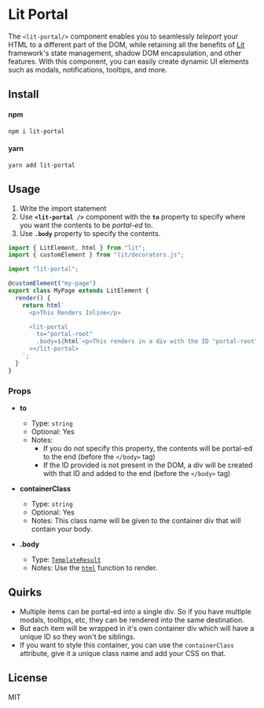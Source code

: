 # Lit Portal

The `<lit-portal/>` component enables you to seamlessly _teleport_ your HTML to a different part of the DOM, while retaining all the benefits of [Lit](https://lit.dev) framework's state management, shadow DOM encapsulation, and other features. With this component, you can easily create dynamic UI elements such as modals, notifications, tooltips, and more.

## Install

#### npm

    npm i lit-portal

#### yarn

    yarn add lit-portal

## Usage

1. Write the import statement
2. Use **`<lit-portal />`** component with the **`to`** property to specify where you want the contents to be _portal-ed_ to.
3. Use **`.body`** property to specify the contents.

```javascript
import { LitElement, html } from "lit";
import { customElement } from "lit/decorators.js";

import "lit-portal";

@customElement("my-page")
export class MyPage extends LitElement {
  render() {
    return html`
      <p>This Renders Inline</p>

      <lit-portal
        to="portal-root"
        .body=${html`<p>This renders in a div with the ID "portal-root"</p>`}
      ></lit-portal>
    `;
  }
}
```

### Props

- **to**

  - Type: `string`
  - Optional: Yes
  - Notes:
    - If you do not specify this property, the contents will be portal-ed to the end (before the `</body>` tag)
    - If the ID provided is not present in the DOM, a div will be created with that ID and added to the end (before the `</body>` tag)

- **containerClass**

  - Type: `string`
  - Optional: Yes
  - Notes: This class name will be given to the container div that will contain your body.

- **.body**
  - Type: [`TemplateResult`](https://lit.dev/docs/api/templates/#TemplateResult)
  - Notes: Use the [`html`](https://lit.dev/docs/api/templates/#html) function to render.

## Quirks

- Multiple items can be portal-ed into a single div. So if you have multiple modals, tooltips, etc, they can be rendered into the same destination.
- But each item will be wrapped in it's own container div which will have a unique ID so they won't be siblings.
- If you want to style this container, you can use the `containerClass` attribute, give it a unique class name and add your CSS on that.

## License

MIT
